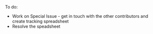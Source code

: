 To do: 
- Work on Special Issue - get in touch with the other contributors and create tracking spreadsheet
- Resolve the speadsheet 